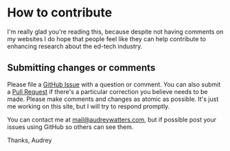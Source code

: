 # How to contribute

I'm really glad you're reading this, because despite not having comments on my websites I do hope that people feel like they can help contribute to enhancing research about the ed-tech industry.

## Submitting changes or comments

Please file a [GitHub Issue](https://github.com/hackeducation/network/issues/new) with a question or comment. You can also submit a [Pull Request](https://github.com/hackeducation/network/pulls) if there's a particular correction you believe needs to be made. Please make comments and changes as atomic as possible. It's just me working on this site, but I will try to respond promptly. 

You can contact me at mail@audreywatters.com, but if possible post your issues using GitHub so others can see them.

Thanks,
Audrey
